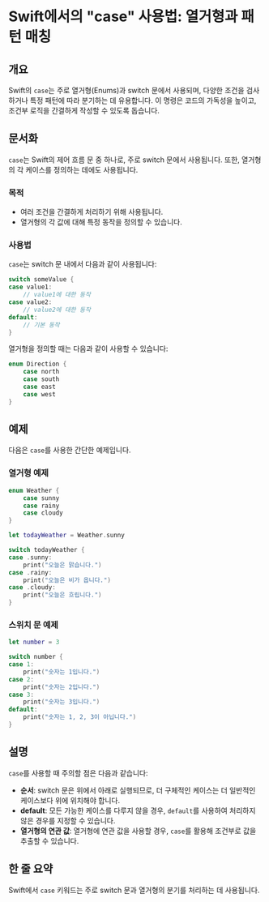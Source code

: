 <!--
Meta Description: # Swift에서의 "case" 사용법: 열거형과 패턴 매칭 ## 개요 Swift의 `case`는 주로 열거형(Enums)과 switch 문에서 사용되며, 다양한 조건을 검사하거나 특정 패턴에 따라 분기하는 데 유용합니다. 이 명령은 코드의 가독성을 높이고, 조건부 로...
Meta Keywords: case, switch, print, 사용됩니다, 열거형의
-->

# Swift에서의 "case" 사용법: 열거형과 패턴 매칭

## 개요
Swift의 `case`는 주로 열거형(Enums)과 switch 문에서 사용되며, 다양한 조건을 검사하거나 특정 패턴에 따라 분기하는 데 유용합니다. 이 명령은 코드의 가독성을 높이고, 조건부 로직을 간결하게 작성할 수 있도록 돕습니다.

## 문서화
`case`는 Swift의 제어 흐름 문 중 하나로, 주로 switch 문에서 사용됩니다. 또한, 열거형의 각 케이스를 정의하는 데에도 사용됩니다. 

### 목적
- 여러 조건을 간결하게 처리하기 위해 사용됩니다.
- 열거형의 각 값에 대해 특정 동작을 정의할 수 있습니다.

### 사용법
`case`는 switch 문 내에서 다음과 같이 사용됩니다:

```swift
switch someValue {
case value1:
    // value1에 대한 동작
case value2:
    // value2에 대한 동작
default:
    // 기본 동작
}
```

열거형을 정의할 때는 다음과 같이 사용할 수 있습니다:

```swift
enum Direction {
    case north
    case south
    case east
    case west
}
```

## 예제
다음은 `case`를 사용한 간단한 예제입니다.

### 열거형 예제
```swift
enum Weather {
    case sunny
    case rainy
    case cloudy
}

let todayWeather = Weather.sunny

switch todayWeather {
case .sunny:
    print("오늘은 맑습니다.")
case .rainy:
    print("오늘은 비가 옵니다.")
case .cloudy:
    print("오늘은 흐립니다.")
}
```

### 스위치 문 예제
```swift
let number = 3

switch number {
case 1:
    print("숫자는 1입니다.")
case 2:
    print("숫자는 2입니다.")
case 3:
    print("숫자는 3입니다.")
default:
    print("숫자는 1, 2, 3이 아닙니다.")
}
```

## 설명
`case`를 사용할 때 주의할 점은 다음과 같습니다:

- **순서**: switch 문은 위에서 아래로 실행되므로, 더 구체적인 케이스는 더 일반적인 케이스보다 위에 위치해야 합니다.
- **default**: 모든 가능한 케이스를 다루지 않을 경우, `default`를 사용하여 처리하지 않은 경우를 지정할 수 있습니다.
- **열거형의 연관 값**: 열거형에 연관 값을 사용할 경우, `case`를 활용해 조건부로 값을 추출할 수 있습니다.

## 한 줄 요약
Swift에서 `case` 키워드는 주로 switch 문과 열거형의 분기를 처리하는 데 사용됩니다.